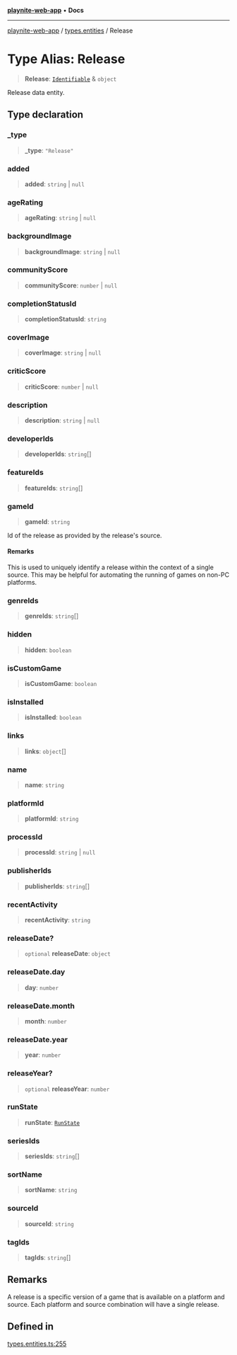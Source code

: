 [**playnite-web-app**](../../README.md) • **Docs**

***

[playnite-web-app](../../README.md) / [types.entities](../README.md) / Release

# Type Alias: Release

> **Release**: [`Identifiable`](Identifiable.md) & `object`

Release data entity.

## Type declaration

### \_type

> **\_type**: `"Release"`

### added

> **added**: `string` \| `null`

### ageRating

> **ageRating**: `string` \| `null`

### backgroundImage

> **backgroundImage**: `string` \| `null`

### communityScore

> **communityScore**: `number` \| `null`

### completionStatusId

> **completionStatusId**: `string`

### coverImage

> **coverImage**: `string` \| `null`

### criticScore

> **criticScore**: `number` \| `null`

### description

> **description**: `string` \| `null`

### developerIds

> **developerIds**: `string`[]

### featureIds

> **featureIds**: `string`[]

### gameId

> **gameId**: `string`

Id of the release as provided by the release's source.

#### Remarks

This is used to uniquely identify a release within the context of a single source. This may be helpful for automating the running of games on non-PC platforms.

### genreIds

> **genreIds**: `string`[]

### hidden

> **hidden**: `boolean`

### isCustomGame

> **isCustomGame**: `boolean`

### isInstalled

> **isInstalled**: `boolean`

### links

> **links**: `object`[]

### name

> **name**: `string`

### platformId

> **platformId**: `string`

### processId

> **processId**: `string` \| `null`

### publisherIds

> **publisherIds**: `string`[]

### recentActivity

> **recentActivity**: `string`

### releaseDate?

> `optional` **releaseDate**: `object`

### releaseDate.day

> **day**: `number`

### releaseDate.month

> **month**: `number`

### releaseDate.year

> **year**: `number`

### releaseYear?

> `optional` **releaseYear**: `number`

### runState

> **runState**: [`RunState`](RunState.md)

### seriesIds

> **seriesIds**: `string`[]

### sortName

> **sortName**: `string`

### sourceId

> **sourceId**: `string`

### tagIds

> **tagIds**: `string`[]

## Remarks

A release is a specific version of a game that is available on a platform and source. Each platform and source combination will have a single release.

## Defined in

[types.entities.ts:255](https://github.com/andrew-codes/playnite-web/blob/9fd639c627491fedc011adc14939951a048f7049/apps/playnite-web/src/server/data/types.entities.ts#L255)
